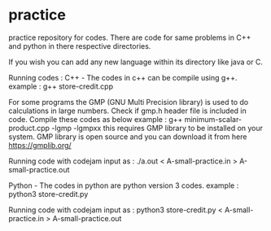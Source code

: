 practice
========

practice repository for codes.
There are code for same problems in C++ and python in there respective directories.

If you wish you can add any new language within its directory like java or C.

Running codes :
C++ - The codes in c++ can be compile using g++.
example : g++ store-credit.cpp
	
For some programs the GMP (GNU Multi Precision library) is used to do calculations in large numbers.
Check if gmp.h header file is included in code. Compile these codes as below
example : g++ minimum-scalar-product.cpp -lgmp -lgmpxx  this requires GMP library to be installed on your system.
GMP library is open source and you can download it from here https://gmplib.org/

Running code with codejam input as : ./a.out < A-small-practice.in > A-small-practice.out
	
Python - The codes in python are python version 3 codes.
example : python3 store-credit.py

Running code with codejam input as : python3 store-credit.py < A-small-practice.in > A-small-practice.out
